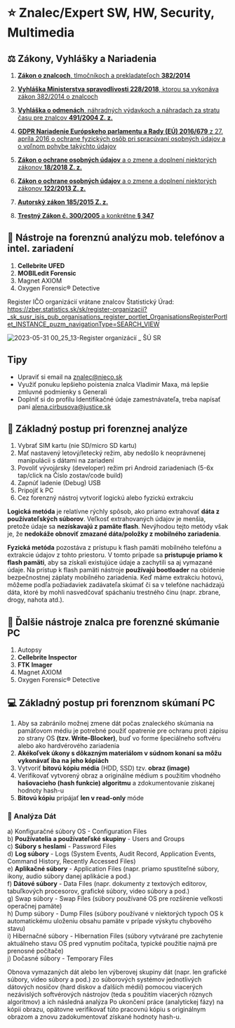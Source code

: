 # ⭐ Znalec/Expert SW, HW, Security, Multimedia

## ⚖️ Zákony, Vyhlášky a Nariadenia
1. [**Zákon o znalcoch**, tlmočníkoch a prekladateľoch **382/2014**](https://www.slov-lex.sk/pravne-predpisy/SK/ZZ/2004/382/)  
2. [**Vyhláška Ministerstva spravodlivosti 228/2018**, ktorou sa vykonáva zákon 382/2014 o znalcoch](https://www.slov-lex.sk/pravne-predpisy/SK/ZZ/2018/228/20180801)   
3. [**Vyhláška o odmenách**, náhradných výdavkoch a náhradach za stratu času pre znalcov **491/2004 Z. z.**](https://www.slov-lex.sk/pravne-predpisy/SK/ZZ/2004/491/)    

4. [**GDPR Nariadenie Európskeho parlamentu a Rady (EÚ) 2016/679** z 27. apríla 2016 o ochrane fyzických osôb pri spracúvaní osobných údajov a o voľnom pohybe takýchto údajov](https://eur-lex.europa.eu/legal-content/SK/ALL/?uri=CELEX%3A32016R0679)  
5. [**Zákon o ochrane osobných údajov** a o zmene a doplnení niektorých zákonov **18/2018 Z. z.**](https://www.slov-lex.sk/pravne-predpisy/SK/ZZ/2018/18/)  
6. [**Zákon o ochrane osobných údajov** a o zmene a doplnení niektorých zákonov **122/2013 Z. z.**](https://www.slov-lex.sk/pravne-predpisy/SK/ZZ/2013/122/20140415)  

7. [**Autorský zákon 185/2015 Z. z.**](https://www.slov-lex.sk/pravne-predpisy/SK/ZZ/2015/185/)  
8. [**Trestný Zákon č. 300/2005** a konkrétne **§ 347**](https://www.slov-lex.sk/pravne-predpisy/SK/ZZ/2005/300/)

## 🔬 Nástroje na forenznú analýzu mob. telefónov a intel. zariadení
1. **Cellebrite UFED**  
2. **MOBILedit Forensic**  
3. Magnet AXIOM
4. Oxygen Forensic® Detective

Register IČO organizácií vrátane znalcov Štatistický Úrad: https://zber.statistics.sk/sk/register-organizacii?_sk_susr_isis_pub_organisations_register_portlet_OrganisationsRegisterPortlet_INSTANCE_puzm_navigationType=SEARCH_VIEW

![2023-05-31 00_25_13-Register organizácií _ ŠÚ SR](https://github.com/miroslav-reiter/Znalec/assets/24510943/876a126b-3ff1-4a88-a217-0fa9c88843fe)

## Tipy
- Upraviť si email na znalec@nieco.sk  
- Využiť ponuku lepšieho poistenia znalca Vladimir Maxa, má lepšie zmluvné podmienky s Generali  
- Doplniť si do profilu Identifikačné údaje zamestnávateľa, treba napísať pani alena.cirbusova@justice.sk  

## 📴 Základný postup pri forenznej analýze
1. Vybrať SIM kartu (nie SD/micro SD kartu)
2. Mať nastavený letový/letecký režim, aby nedošlo k neoprávnenej manipulácii s dátami na zariadení 
3. Povoliť vývojársky (developer) režim pri Android zariadeniach (5-6x tap/click na Číslo zostav/code build)
4. Zapnúť ladenie (Debug) USB 
5. Pripojiť k PC
6. Cez forenzný nástroj vytvoriť logickú alebo fyzickú extrakciu

**Logická metóda** je relatívne rýchly spôsob, ako priamo extrahovať **dáta z používateľských súborov**. Veľkosť extrahovaných údajov je menšia, pretože údaje sa **nezískavajú z pamäte flash**. Nevýhodou tejto metódy však je, že **nedokáže obnoviť zmazané dáta/položky z mobilného zariadenia**. 

**Fyzická metóda** pozostáva z prístupu k flash pamäti mobilného telefónu a extrakcie údajov z tohto priestoru. V tomto prípade sa **pristupuje priamo k flash pamäti**, aby sa získali existujúce údaje a zachytili sa aj vymazané údaje. Na prístup k flash pamäti nástroje **používajú bootloader** na obídenie bezpečnostnej záplaty mobilného zariadenia. Keď máme extrakciu hotovú, môžeme podľa požiadaviek zadávateľa skúmať či sa v telefóne nachádzajú dáta, ktoré by mohli nasvedčovať spáchaniu trestného činu (napr. zbrane, drogy, nahota atd.).

## 🧰 Ďalšie nástroje znalca pre forenzné skúmanie PC
1. Autopsy
2. **Cellebrite Inspector**
3. **FTK Imager**
4. Magnet AXIOM
5. Oxygen Forensic® Detective

## 💻 Základný postup pri forenznom skúmaní PC
1. Aby sa zabránilo možnej zmene dát počas znaleckého skúmania na pamäťovom médiu je potrebné použiť opatrenie pre ochranu proti zápisu zo strany OS **(tzv. Write-Blocker)**, buď vo forme špeciálneho softvéru alebo ako hardvérového zariadenia
2. **Akékoľvek úkony s dôkazným materiálom v súdnom konaní sa môžu vykonávať iba na jeho kópiách**
3. Vytvoriť **bitovú kópiu média** (HDD, SSD) tzv. **obraz (image)**
4. Verifikovať vytvorený obraz a originálne médium s použitím vhodného **hašovacieho (hash funkcie) algoritmu** a zdokumentovanie získanej hodnoty hash-u
5. **Bitovú kópiu** pripájať **len v read-only** móde

### 🧮 Analýza Dát
a) Konfiguračné súbory OS - Configuration Files  
b) **Používatelia a používateľské skupiny** - Users and Groups  
c) **Súbory s heslami** - Password Files  
d) **Log súbory** - Logs (System Events, Audit Record, Application Events, Command History, Recently Accessed Files)  
e) **Aplikačné súbory** - Application Files (napr. priamo spustiteľné súbory, ikony, audio súbory danej aplikácie a pod.)  
f) **Dátové súbory** - Data Files (napr. dokumenty z textových editorov, tabuľkových procesorov, grafické súbory, video súbory a pod.)  
g) Swap súbory - Swap Files (súbory používané OS pre rozšírenie veľkosti operačnej pamäte)  
h) Dump súbory - Dump Files (súbory používané v niektorých typoch OS k automatickému uloženiu obsahu pamäte v prípade výskytu chybového stavu)  
i) Hibernačné súbory - Hibernation Files (súbory vytvárané pre zachytenie aktuálneho stavu OS pred vypnutím počítača, typické použitie najmä pre prenosné počítače)  
j) Dočasné súbory - Temporary Files  

Obnova vymazaných dát alebo len výberovej skupiny dát (napr. len grafické súbory, video súbory a pod.) zo súborových systémov jednotlivých dátových nosičov (hard diskov a ďalších médií) pomocou viacerých nezávislých softvérových nástrojov (teda s použitím viacerých rôznych algoritmov) a ich následná analýza
Po ukončení práce (analytickej fázy) na kópii obrazu, opätovne verifikovať túto pracovnú kópiu s originálnym obrazom a znovu zadokumentovať získané hodnoty hash-u.
